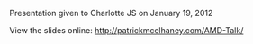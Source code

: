 Presentation given to Charlotte JS on January 19, 2012

View the slides online: http://patrickmcelhaney.com/AMD-Talk/ 